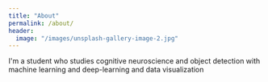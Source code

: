 ```yaml
---
title: "About"
permalink: /about/
header:
  image: "/images/unsplash-gallery-image-2.jpg"
---
```


I'm a student who studies cognitive neuroscience and object detection with machine learning and deep-learning and data visualization
